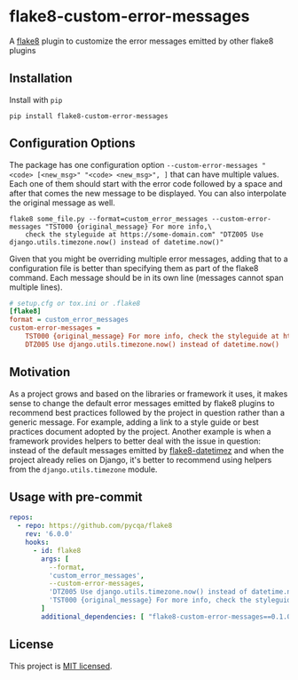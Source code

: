 # flake8-custom-error-messages

A [flake8](https://github.com/pycqa/flake8) plugin to customize the error messages emitted by other flake8 plugins

## Installation

Install with `pip`

```shell
pip install flake8-custom-error-messages
```

## Configuration Options

The package has one configuration option `--custom-error-messages "<code> [<new_msg>" "<code> <new_msg>", ]` that
can have multiple values. Each one of them should start with the error code followed by a space and after that
comes the new message to be displayed. You can also interpolate the original message as well.

```shell
flake8 some_file.py --format=custom_error_messages --custom-error-messages "TST000 {original_message} For more info,\
    check the styleguide at https://some-domain.com" "DTZ005 Use django.utils.timezone.now() instead of datetime.now()"
```

Given that you might be overriding multiple error messages, adding that to a configuration file is better than
specifying them as part of the flake8 command. Each message should be in its own line (messages cannot span
multiple lines).
```ini
# setup.cfg or tox.ini or .flake8
[flake8]
format = custom_error_messages
custom-error-messages =
    TST000 {original_message} For more info, check the styleguide at https://some-domain.com
    DTZ005 Use django.utils.timezone.now() instead of datetime.now()
```

## Motivation

As a project grows and based on the libraries or framework it uses, it makes sense to change the default error
messages emitted by flake8 plugins to recommend best practices followed by the project in question rather than
a generic message. For example, adding a link to a style guide or best practices document adopted by the project.
Another example is when a framework provides helpers to better deal with the issue in question: instead of the
default messages emitted by [flake8-datetimez](https://github.com/pjknkda/flake8-datetimez#list-of-warnings)
and when the project already relies on Django, it's better to recommend using helpers from the `django.utils.timezone`
module.

## Usage with pre-commit

```yaml
repos:
  - repo: https://github.com/pycqa/flake8
    rev: '6.0.0'
    hooks:
      - id: flake8
        args: [
          --format,
          'custom_error_messages',
          --custom-error-messages,
          'DTZ005 Use django.utils.timezone.now() instead of datetime.now()',
          'TST000 {original_message} For more info, check the styleguide at https://some-domain.com'
        ]
        additional_dependencies: [ "flake8-custom-error-messages==0.1.0" ]
```

## License

This project is [MIT licensed](LICENSE).

